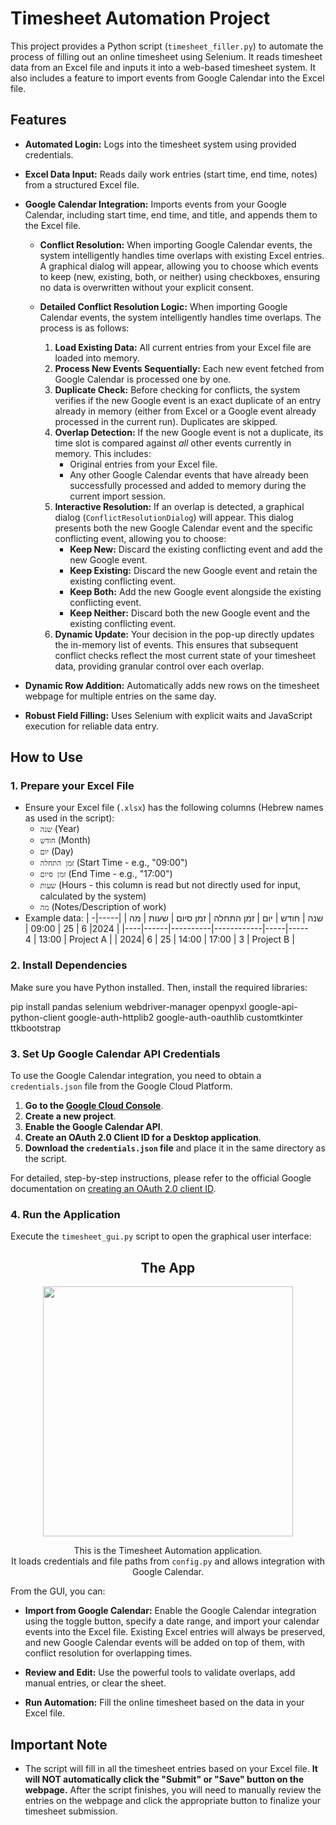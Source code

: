 # Timesheet Automation Project

This project provides a Python script (`timesheet_filler.py`) to automate the process of filling out an online timesheet using Selenium. It reads timesheet data from an Excel file and inputs it into a web-based timesheet system. It also includes a feature to import events from Google Calendar into the Excel file.

## Features

*   **Automated Login:** Logs into the timesheet system using provided credentials.
*   **Excel Data Input:** Reads daily work entries (start time, end time, notes) from a structured Excel file.
*   **Google Calendar Integration:** Imports events from your Google Calendar, including start time, end time, and title, and appends them to the Excel file.

    *   **Conflict Resolution:** When importing Google Calendar events, the system intelligently handles time overlaps with existing Excel entries. A graphical dialog will appear, allowing you to choose which events to keep (new, existing, both, or neither) using checkboxes, ensuring no data is overwritten without your explicit consent.

    *   **Detailed Conflict Resolution Logic:**
        When importing Google Calendar events, the system intelligently handles time overlaps. The process is as follows:
        1.  **Load Existing Data:** All current entries from your Excel file are loaded into memory.
        2.  **Process New Events Sequentially:** Each new event fetched from Google Calendar is processed one by one.
        3.  **Duplicate Check:** Before checking for conflicts, the system verifies if the new Google event is an exact duplicate of an entry already in memory (either from Excel or a Google event already processed in the current run). Duplicates are skipped.
        4.  **Overlap Detection:** If the new Google event is not a duplicate, its time slot is compared against *all* other events currently in memory. This includes:
            *   Original entries from your Excel file.
            *   Any other Google Calendar events that have already been successfully processed and added to memory during the current import session.
        5.  **Interactive Resolution:** If an overlap is detected, a graphical dialog (`ConflictResolutionDialog`) will appear. This dialog presents both the new Google Calendar event and the specific conflicting event, allowing you to choose:
            *   **Keep New:** Discard the existing conflicting event and add the new Google event.
            *   **Keep Existing:** Discard the new Google event and retain the existing conflicting event.
            *   **Keep Both:** Add the new Google event alongside the existing conflicting event.
            *   **Keep Neither:** Discard both the new Google event and the existing conflicting event.
        6.  **Dynamic Update:** Your decision in the pop-up directly updates the in-memory list of events. This ensures that subsequent conflict checks reflect the most current state of your timesheet data, providing granular control over each overlap.

*   **Dynamic Row Addition:** Automatically adds new rows on the timesheet webpage for multiple entries on the same day.
*   **Robust Field Filling:** Uses Selenium with explicit waits and JavaScript execution for reliable data entry.

## How to Use

### 1. Prepare your Excel File

*   Ensure your Excel file (`.xlsx`) has the following columns (Hebrew names as used in the script):
    *   `שנה` (Year)
    *   `חודש` (Month)
    *   `יום` (Day)
    *   `זמן התחלה` (Start Time - e.g., "09:00")
    *   `זמן סיום` (End Time - e.g., "17:00")
    *   `שעות` (Hours - this column is read but not directly used for input, calculated by the system)
    *   `מה` (Notes/Description of work)
*   Example data:
    | שנה | חודש | יום | זמן התחלה | זמן סיום | שעות | מה |
    |-----|------|-----|------------|----------|------|----|
    | 2024| 6    | 25  | 09:00      | 13:00    | 4    | Project A |
    | 2024| 6    | 25  | 14:00      | 17:00    | 3    | Project B |

### 2. Install Dependencies

Make sure you have Python installed. Then, install the required libraries:

pip install pandas selenium webdriver-manager openpyxl google-api-python-client google-auth-httplib2 google-auth-oauthlib customtkinter ttkbootstrap



### 3. Set Up Google Calendar API Credentials

To use the Google Calendar integration, you need to obtain a `credentials.json` file from the Google Cloud Platform.

1.  **Go to the [Google Cloud Console](https://console.cloud.google.com/)**.
2.  **Create a new project**.
3.  **Enable the Google Calendar API**.
4.  **Create an OAuth 2.0 Client ID for a Desktop application**.
5.  **Download the `credentials.json` file** and place it in the same directory as the script.

For detailed, step-by-step instructions, please refer to the official Google documentation on [creating an OAuth 2.0 client ID](https://developers.google.com/workspace/guides/create-credentials).

### 4. Run the Application

Execute the `timesheet_gui.py` script to open the graphical user interface:

<div align="center">

## The App

<img src="https://i.imgur.com/kRPjiFw.png" width="400">

This is the Timesheet Automation application.<br>
It loads credentials and file paths from `config.py` and allows integration with Google Calendar.

</div>


From the GUI, you can:
*   **Import from Google Calendar:** Enable the Google Calendar integration using the toggle button, specify a date range, and import your calendar events into the Excel file. Existing Excel entries will always be preserved, and new Google Calendar events will be added on top of them, with conflict resolution for overlapping times.

*   **Review and Edit:** Use the powerful tools to validate overlaps, add manual entries, or clear the sheet.

*   **Run Automation:** Fill the online timesheet based on the data in your Excel file.

## Important Note

*  The script will fill in all the timesheet entries based on your Excel file. **It will NOT automatically click the "Submit" or "Save" button on the webpage.** After the script finishes, you will need to manually review the entries on the webpage and click the appropriate button to finalize your timesheet submission.


